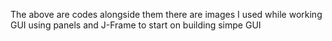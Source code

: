 The above are codes alongside them there are images I used while working GUI using panels and J-Frame to start on building simpe GUI
